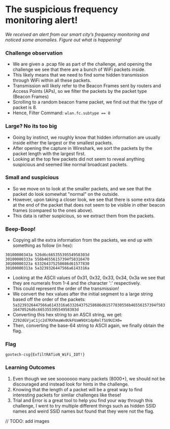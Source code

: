 # The suspicious frequency monitoring alert!
*We received an alert from our smart city’s frequency monitoring and noticed some anomalies. Figure out what is happening!*

### Challenge observation
- We are given a .pcap file as part of the challenge, and opening the challenge we see that there are a bunch of WiFi packets inside.
- This likely means that we need to find some hidden transmission through WiFi within all these packets.
- Transmission will likely refer to the Beacon Frames sent by routers and Access Points (APs), so we filter the packets by the packet type (Beacon Frames)
- Scrolling to a random beacon frame packet, we find out that the type of packet is 8.
- Hence, Filter Command: `wlan.fc.subtype == 8`

### Large? No its too big
- Going by instinct, we roughly know that hidden information are usually inside either the largest or the smallest packets.
- After opening the capture in Wireshark, we sort the packets by the packet length with the largest first.
- Looking at the top few packets did not seem to reveal anything suspicious and seemed like normal broadcast packets.

### Small and suspicious
- So we move on to look at the smaller packets, and we see that the packet do look somewhat "normal" on the outside.
- However, upon taking a closer look, we see that there is some extra data at the end of the packet that does not seem to be visible in other beacon frames (compared to the ones above).
- This data is rather suspicious, so we extract them from the packets.

### Beep-Boop!
- Copying all the extra information from the packets, we end up with something as follow (in hex):
```
30100000343a 526d6c66535539554958303d
30100000333a 556b46556157394f58316470
30100000323a 633264375258686d61577830
30100000313a 5a3239326447566a6143316a
```
- Looking at the ASCII values of 0x31, 0x32, 0x33, 0x34, 0x3a we see that they are numerals from 1-4 and the character ':' respectively.
- This could represent the order of the transmission!
- We convert the hex values after the initial segment to a large string based off the order of the packets: `5a3239326447566a6143316a633264375258686d61577830556b46556157394f58316470526d6c66535539554958303d`
- Converting this hex string to an ASCII string, we get: `Z292dGVjaC1jc2d7RXhmaWx0UkFUaW9OX1dpRmlfSU9UIX0=`
- Then, converting the base-64 string to ASCII again, we finally obtain the flag.

### Flag
```govtech-csg{ExfiltRATioN_WiFi_IOT!}```

### Learning Outcomes
1. Even though we see sooooooo many packets (8000+), we should not be discouraged and instead look for hints in the challenge.
2. Knowing that the length of a packet will be a great way to find interesting packets for similar challenges like these!
3. Trial and Error is a great tool to help you find your way through this challenge, I went to try multiple different things such as hidden SSID names and weird SSID names but found that they were not the flag.

// TODO: add images